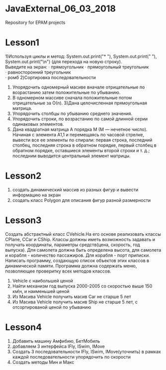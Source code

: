 # JavaExternal_06_03_2018
Repository for EPAM projects

# Lesson1

1)Используя циклы и метод: 
	System.out.print("* "), System.out.print("  "),
	System.out.print("\n") 
	(для перехода на новую строку).  
	Выведите на экран: 
	· прямоугольник 
	· прямоугольный треугольник  
	· равносторонний треугольник   
	· ромб
2)Сортировка последовательности  
  1. Упорядочить одномерный масиве вначале отрицательные по возрастанию
   затем положительные по убыванию.
  2. В одномерном массиве сначала положительные потом отрицательные за О(n).
3)Дана целочисленная прямоугольная матрица. 
  1. Упорядочить столбцы по убыванию среднего значения. 
  2. Упорядочить строки, по возрастанию по самой длинной серии одинаковых элементов.
  3. Дана квадратная матрица A порядка M (M — нечетное число). Начиная с элемента A1,1 и перемещаясь по часовой стрелке, вывести все ее   элементы по спирали: первая строка, последний столбец, последняя строка в обратном  порядке,  первый  столбец  в  обратном  порядке,  оставшиеся  элементы второй строки и т. д.; последним выводится центральный элемент матрицы.

# Lesson2

1) создать динамический массив из разных фигур и вывести информацию на экран
2) создать класс Polygon для описания фигур разной размерности

# Lesson3

Создать абстрактный класс CVehicle.На его основе реализовать классы CPlane, CCar и CShip. Классы должны иметь возможность задавать и получать координаты, параметры средств(цена, скорость, год выпуска). Для самолета должна быть определена высота, для самолета и корабля - количество пассажиров. Для корабля - порт приписки.
Написать программу, создающую список объектов этих классов в динамической памяти. Программа должна содержать меню, позволяющее проверитку всех методов классов.
  1. Vehicle с наибольшей ценой
  2. Найти механизм год выпуска 2000-2005 со  скоростью выше 150 км\ч, и наименьшей ценой
  3. Из Масива Vehicle получить масив Car не старше 5 лет
  4. Из Масива Vehicle получить масив Ship не старше 5 лет, с  отсортированой ценой по убыванию

# Lesson4
  
1) Добавить машину Амфибию, БетМобиль
2) добавляем 3 интерфейса IFly, ISwim, IMove
3) Создать 3 последовательности  IFly, ISwim, IMove(уточнить) в рамках каждой последовательности упорядочить по скорости
4) Создать методы Мин и Макс